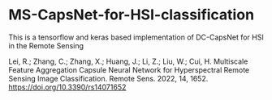 # MS-CapsNet-for-HSI-classification
This is a tensorflow and keras based implementation of DC-CapsNet for HSI in the Remote Sensing

Lei, R.; Zhang, C.; Zhang, X.; Huang, J.; Li, Z.; Liu, W.; Cui, H. Multiscale Feature Aggregation Capsule Neural Network for Hyperspectral Remote Sensing Image Classification. Remote Sens. 2022, 14, 1652. https://doi.org/10.3390/rs14071652
